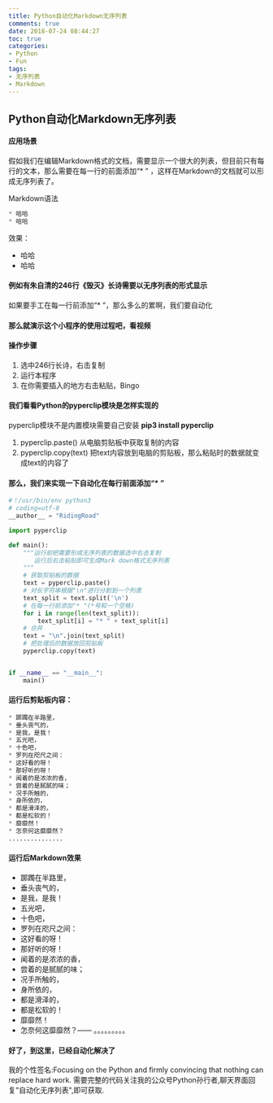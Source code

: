 ```yaml
---
title: Python自动化Markdown无序列表
comments: true
date: 2018-07-24 08:44:27
toc: true
categories:
- Python
- Fun
tags:
- 无序列表
- Markdown
---
```


## Python自动化Markdown无序列表
<!--more-->
#### 应用场景
假如我们在编辑Markdown格式的文档，需要显示一个很大的列表，但目前只有每行的文本，那么需要在每一行的前面添加“* ” ，这样在Markdown的文档就可以形成无序列表了。

Markdown语法
```python
* 哈哈
* 哈哈
```
效果：
* 哈哈
* 哈哈
#### 例如有朱自清的246行《毁灭》长诗需要以无序列表的形式显示
如果要手工在每一行前添加“* ”，那么多么的累啊，我们要自动化
#### 那么就演示这个小程序的使用过程吧，看视频
#### 操作步骤
1. 选中246行长诗，右击复制
2. 运行本程序
3. 在你需要插入的地方右击粘贴，Bingo

#### 我们看看Python的pyperclip模块是怎样实现的
pyperclip模块不是内置模块需要自己安装
**pip3 install pyperclip**
1. pyperclip.paste()
从电脑剪贴板中获取复制的内容
2. pyperclip.copy(text)
把text内容放到电脑的剪贴板，那么粘贴时的数据就变成text的内容了
#### 那么，我们来实现一下自动化在每行前面添加“* ”
```python
#！/usr/bin/env python3
# coding=utf-8
__author__ = "RidingRoad"

import pyperclip

def main():
    """运行前把需要形成无序列表的数据选中右击复制
       运行后右击粘贴即可生成Mark down格式无序列表
    """
    # 获取剪贴板的数据
    text = pyperclip.paste()
    # 对长字符串根据"\n"进行分割到一个列表
    text_split = text.split('\n')
    # 在每一行前添加"* "(*号和一个空格)
    for i in range(len(text_split)):
        text_split[i] = "* " + text_split[i]
    # 合并
    text = "\n".join(text_split)
    # 把处理后的数据放回剪贴板
    pyperclip.copy(text)


if __name__ == "__main__":
    main()
```


#### 运行后剪贴板内容：
```python
* 踯躅在半路里，
* 垂头丧气的，
* 是我，是我！
* 五光吧，
* 十色吧，
* 罗列在咫尺之间：
* 这好看的呀！
* 那好听的呀！
* 闻着的是浓浓的香，
* 尝着的是腻腻的味；
* 况手所触的，
* 身所依的，
* 都是滑泽的，
* 都是松软的！
* 靡靡然！
* 怎奈何这靡靡然？
...............
```
#### 运行后Markdown效果
* 踯躅在半路里，
* 垂头丧气的，
* 是我，是我！
* 五光吧，
* 十色吧，
* 罗列在咫尺之间：
* 这好看的呀！
* 那好听的呀！
* 闻着的是浓浓的香，
* 尝着的是腻腻的味；
* 况手所触的，
* 身所依的，
* 都是滑泽的，
* 都是松软的！
* 靡靡然！
* 怎奈何这靡靡然？——
。。。。。。。。。
#### 好了，到这里，已经自动化解决了
我的个性签名:Focusing on the Python and firmly convincing that nothing can replace hard work.
需要完整的代码关注我的公众号Python孙行者,聊天界面回复"自动化无序列表",即可获取.
